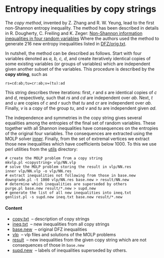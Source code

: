 Entropy inequalities by copy strings
=====================================

The *copy method*, invented by Z. Zhang and R. W. Yeung, lead to the first
non-Shannon entropy inequality. The method has been described in details in
R. Dougherty, C. Freiling and K. Zeger:
[Non-Shannon information inequalities in four random variables](http://arxiv.org/pdf/1104.3602v1)
Where the authors used the method to generate 216 new entropy inequalities
listed in [DFZ/orig.txt](../DFZ/orig.txt).

In nutshell, the method can be described as follows. Start with four variables
denoted as *a, b, c, d*, and create iteratively identical copies of some 
existing variables (or groups of variables) which are independent given 
another subset of the variables. This procedure is described by 
the **copy string**, such as

    rs=cd:ab;tu=cr:ab;v=(tu):ad

This string describes three iterations: first, *r* and *s* are identical 
copies of *c* 
and *d*, respectively, such that *rs* and *cd* are independent over *ab*. Next,
*t* and *u* are copies of *c* and *r* such that *tu* and *cr* are independent
over *ab*. Finally, *v* is a copy of the group *tu*, and *v* and *tu* are 
independent given *ad*.

The independence and symmetries in the copy string gives several equalities
among the entropies of the final set of random variables. These together with
all Shannon inequalities have consequences on the entropies of the original
four variables. The consequences are extracted using the MOLP solver 
[inner](https://github.com/lcsirmaz/inner). Finally, from the set of
extremal vertices we extract those new inequalities which have
coefficients below 1000. To this we use perl utilities from the
[utils](../utils/) directory:

    # create the MOLP problem from a copy string
    mkvlp.pl <copystring> vlp/NN.vlp
    # solve the MOLP problem storing the result in vlp/NN.res
    inner vlp/NN.vlp -o vlp/NN.res
    # extract inequalities not following from those in base.new
    downgrade.pl -t 1000 vlp/NN.res base.new > result/NN.new
    # determine which inequalities are superseded by others
    purge.pl base.new result/*.new > supd.new
    # generate the list of all new inequalities into ineq.txt
    genlist.pl -s supd.new ineq.txt base.new result/*.new

####  Content

* [copy.txt](copy.txt) &nbsp;&ndash; description of copy strings
* [ineq.txt](ineq.txt) &nbsp;&ndash; new inequalities from all copy strings
* [base.new](base.new) &nbsp;&ndash; original DFZ inequalities
* [vlp](vlp) &nbsp;&ndash; vlp files and solutions of the MOLP problems
* [result](result) &nbsp;&ndash; new inequalities from the given copy string which are not consequences of those in `base.new`
* [supd.new](supd.new) &nbsp;&ndash; labels of inequalities superseded by others.


